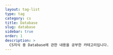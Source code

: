 ```yaml
---
layout: tag-list
type: tag
category: cs
title: Database
slug: database
sidebar: true
order: 1
description: >
  CS지식 중 Database에 관한 내용을 공부한 카테고리입니다.
---
```

